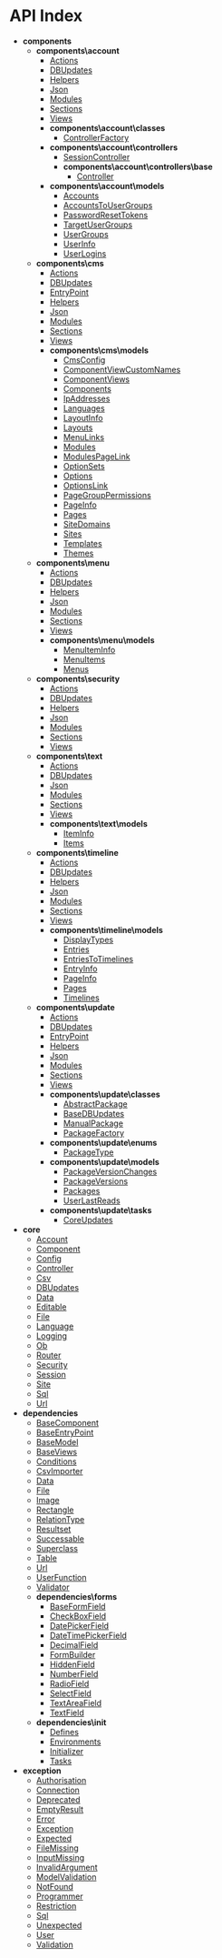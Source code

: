 # API Index

* **components**
    * **components\account**
        * [Actions](components/account/Actions.md)
        * [DBUpdates](components/account/DBUpdates.md)
        * [Helpers](components/account/Helpers.md)
        * [Json](components/account/Json.md)
        * [Modules](components/account/Modules.md)
        * [Sections](components/account/Sections.md)
        * [Views](components/account/Views.md)
        * **components\account\classes**
            * [ControllerFactory](components/account/classes/ControllerFactory.md)
        * **components\account\controllers**
            * [SessionController](components/account/controllers/SessionController.md)
            * **components\account\controllers\base**
                * [Controller](components/account/controllers/base/Controller.md)
        * **components\account\models**
            * [Accounts](components/account/models/Accounts.md)
            * [AccountsToUserGroups](components/account/models/AccountsToUserGroups.md)
            * [PasswordResetTokens](components/account/models/PasswordResetTokens.md)
            * [TargetUserGroups](components/account/models/TargetUserGroups.md)
            * [UserGroups](components/account/models/UserGroups.md)
            * [UserInfo](components/account/models/UserInfo.md)
            * [UserLogins](components/account/models/UserLogins.md)
    * **components\cms**
        * [Actions](components/cms/Actions.md)
        * [DBUpdates](components/cms/DBUpdates.md)
        * [EntryPoint](components/cms/EntryPoint.md)
        * [Helpers](components/cms/Helpers.md)
        * [Json](components/cms/Json.md)
        * [Modules](components/cms/Modules.md)
        * [Sections](components/cms/Sections.md)
        * [Views](components/cms/Views.md)
        * **components\cms\models**
            * [CmsConfig](components/cms/models/CmsConfig.md)
            * [ComponentViewCustomNames](components/cms/models/ComponentViewCustomNames.md)
            * [ComponentViews](components/cms/models/ComponentViews.md)
            * [Components](components/cms/models/Components.md)
            * [IpAddresses](components/cms/models/IpAddresses.md)
            * [Languages](components/cms/models/Languages.md)
            * [LayoutInfo](components/cms/models/LayoutInfo.md)
            * [Layouts](components/cms/models/Layouts.md)
            * [MenuLinks](components/cms/models/MenuLinks.md)
            * [Modules](components/cms/models/Modules.md)
            * [ModulesPageLink](components/cms/models/ModulesPageLink.md)
            * [OptionSets](components/cms/models/OptionSets.md)
            * [Options](components/cms/models/Options.md)
            * [OptionsLink](components/cms/models/OptionsLink.md)
            * [PageGroupPermissions](components/cms/models/PageGroupPermissions.md)
            * [PageInfo](components/cms/models/PageInfo.md)
            * [Pages](components/cms/models/Pages.md)
            * [SiteDomains](components/cms/models/SiteDomains.md)
            * [Sites](components/cms/models/Sites.md)
            * [Templates](components/cms/models/Templates.md)
            * [Themes](components/cms/models/Themes.md)
    * **components\menu**
        * [Actions](components/menu/Actions.md)
        * [DBUpdates](components/menu/DBUpdates.md)
        * [Helpers](components/menu/Helpers.md)
        * [Json](components/menu/Json.md)
        * [Modules](components/menu/Modules.md)
        * [Sections](components/menu/Sections.md)
        * [Views](components/menu/Views.md)
        * **components\menu\models**
            * [MenuItemInfo](components/menu/models/MenuItemInfo.md)
            * [MenuItems](components/menu/models/MenuItems.md)
            * [Menus](components/menu/models/Menus.md)
    * **components\security**
        * [Actions](components/security/Actions.md)
        * [DBUpdates](components/security/DBUpdates.md)
        * [Helpers](components/security/Helpers.md)
        * [Json](components/security/Json.md)
        * [Modules](components/security/Modules.md)
        * [Sections](components/security/Sections.md)
        * [Views](components/security/Views.md)
    * **components\text**
        * [Actions](components/text/Actions.md)
        * [DBUpdates](components/text/DBUpdates.md)
        * [Json](components/text/Json.md)
        * [Modules](components/text/Modules.md)
        * [Sections](components/text/Sections.md)
        * [Views](components/text/Views.md)
        * **components\text\models**
            * [ItemInfo](components/text/models/ItemInfo.md)
            * [Items](components/text/models/Items.md)
    * **components\timeline**
        * [Actions](components/timeline/Actions.md)
        * [DBUpdates](components/timeline/DBUpdates.md)
        * [Helpers](components/timeline/Helpers.md)
        * [Json](components/timeline/Json.md)
        * [Modules](components/timeline/Modules.md)
        * [Sections](components/timeline/Sections.md)
        * [Views](components/timeline/Views.md)
        * **components\timeline\models**
            * [DisplayTypes](components/timeline/models/DisplayTypes.md)
            * [Entries](components/timeline/models/Entries.md)
            * [EntriesToTimelines](components/timeline/models/EntriesToTimelines.md)
            * [EntryInfo](components/timeline/models/EntryInfo.md)
            * [PageInfo](components/timeline/models/PageInfo.md)
            * [Pages](components/timeline/models/Pages.md)
            * [Timelines](components/timeline/models/Timelines.md)
    * **components\update**
        * [Actions](components/update/Actions.md)
        * [DBUpdates](components/update/DBUpdates.md)
        * [EntryPoint](components/update/EntryPoint.md)
        * [Helpers](components/update/Helpers.md)
        * [Json](components/update/Json.md)
        * [Modules](components/update/Modules.md)
        * [Sections](components/update/Sections.md)
        * [Views](components/update/Views.md)
        * **components\update\classes**
            * [AbstractPackage](components/update/classes/AbstractPackage.md)
            * [BaseDBUpdates](components/update/classes/BaseDBUpdates.md)
            * [ManualPackage](components/update/classes/ManualPackage.md)
            * [PackageFactory](components/update/classes/PackageFactory.md)
        * **components\update\enums**
            * [PackageType](components/update/enums/PackageType.md)
        * **components\update\models**
            * [PackageVersionChanges](components/update/models/PackageVersionChanges.md)
            * [PackageVersions](components/update/models/PackageVersions.md)
            * [Packages](components/update/models/Packages.md)
            * [UserLastReads](components/update/models/UserLastReads.md)
        * **components\update\tasks**
            * [CoreUpdates](components/update/tasks/CoreUpdates.md)
* **core**
    * [Account](core/Account.md)
    * [Component](core/Component.md)
    * [Config](core/Config.md)
    * [Controller](core/Controller.md)
    * [Csv](core/Csv.md)
    * [DBUpdates](core/DBUpdates.md)
    * [Data](core/Data.md)
    * [Editable](core/Editable.md)
    * [File](core/File.md)
    * [Language](core/Language.md)
    * [Logging](core/Logging.md)
    * [Ob](core/Ob.md)
    * [Router](core/Router.md)
    * [Security](core/Security.md)
    * [Session](core/Session.md)
    * [Site](core/Site.md)
    * [Sql](core/Sql.md)
    * [Url](core/Url.md)
* **dependencies**
    * [BaseComponent](dependencies/BaseComponent.md)
    * [BaseEntryPoint](dependencies/BaseEntryPoint.md)
    * [BaseModel](dependencies/BaseModel.md)
    * [BaseViews](dependencies/BaseViews.md)
    * [Conditions](dependencies/Conditions.md)
    * [CsvImporter](dependencies/CsvImporter.md)
    * [Data](dependencies/Data.md)
    * [File](dependencies/File.md)
    * [Image](dependencies/Image.md)
    * [Rectangle](dependencies/Rectangle.md)
    * [RelationType](dependencies/RelationType.md)
    * [Resultset](dependencies/Resultset.md)
    * [Successable](dependencies/Successable.md)
    * [Superclass](dependencies/Superclass.md)
    * [Table](dependencies/Table.md)
    * [Url](dependencies/Url.md)
    * [UserFunction](dependencies/UserFunction.md)
    * [Validator](dependencies/Validator.md)
    * **dependencies\forms**
        * [BaseFormField](dependencies/forms/BaseFormField.md)
        * [CheckBoxField](dependencies/forms/CheckBoxField.md)
        * [DatePickerField](dependencies/forms/DatePickerField.md)
        * [DateTimePickerField](dependencies/forms/DateTimePickerField.md)
        * [DecimalField](dependencies/forms/DecimalField.md)
        * [FormBuilder](dependencies/forms/FormBuilder.md)
        * [HiddenField](dependencies/forms/HiddenField.md)
        * [NumberField](dependencies/forms/NumberField.md)
        * [RadioField](dependencies/forms/RadioField.md)
        * [SelectField](dependencies/forms/SelectField.md)
        * [TextAreaField](dependencies/forms/TextAreaField.md)
        * [TextField](dependencies/forms/TextField.md)
    * **dependencies\init**
        * [Defines](dependencies/init/Defines.md)
        * [Environments](dependencies/init/Environments.md)
        * [Initializer](dependencies/init/Initializer.md)
        * [Tasks](dependencies/init/Tasks.md)
* **exception**
    * [Authorisation](exception/Authorisation.md)
    * [Connection](exception/Connection.md)
    * [Deprecated](exception/Deprecated.md)
    * [EmptyResult](exception/EmptyResult.md)
    * [Error](exception/Error.md)
    * [Exception](exception/Exception.md)
    * [Expected](exception/Expected.md)
    * [FileMissing](exception/FileMissing.md)
    * [InputMissing](exception/InputMissing.md)
    * [InvalidArgument](exception/InvalidArgument.md)
    * [ModelValidation](exception/ModelValidation.md)
    * [NotFound](exception/NotFound.md)
    * [Programmer](exception/Programmer.md)
    * [Restriction](exception/Restriction.md)
    * [Sql](exception/Sql.md)
    * [Unexpected](exception/Unexpected.md)
    * [User](exception/User.md)
    * [Validation](exception/Validation.md)

